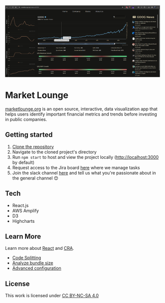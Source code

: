 ![marketloung.org_screenshot](ml_screenshot.png)

# Market Lounge

[marketlounge.org](https://marketlounge.org/) is an open source, interactive, data visualization app that helps users identify important financial metrics and trends before investing in public companies.

## Getting started

1. [Clone the repository](https://docs.github.com/en/repositories/creating-and-managing-repositories/cloning-a-repository)
2. Navigate to the cloned project's directory
3. Run `npm start` to host and view the project locally ([http://localhost:3000](http://localhost:3000) by default)
4. Request access to the Jira board [here](https://entremont.atlassian.net/jira/software/c/projects/ML/boards/1/backlog?issueLimit=100&view=detail) where we manage tasks
5. Join the slack channel [here](https://join.slack.com/t/simplemarkets/shared_invite/zt-29lp1xm5v-wImtuUt8j3DvvRm_UzQpwQ) and tell us what you're passionate about in the general channel 😊

## Tech

- React.js
- AWS Amplify
- D3
- Highcharts

## Learn More

Learn more about [React](https://reactjs.org/) and [CRA](https://facebook.github.io/create-react-app/docs/getting-started).

- [Code Splitting](https://facebook.github.io/create-react-app/docs/code-splitting)
- [Analyze bundle size](https://facebook.github.io/create-react-app/docs/analyzing-the-bundle-size)
- [Advanced configuration](https://facebook.github.io/create-react-app/docs/advanced-configuration)

## License

This work is licensed under [CC BY-NC-SA 4.0](./LICENSE)
